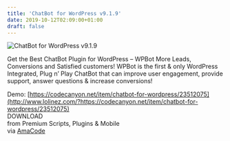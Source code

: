 ```yaml
---
title: 'ChatBot for WordPress v9.1.9'
date: 2019-10-12T02:09:00+01:00
draft: false
---
```


![ChatBot for WordPress v9.1.9](http://www.codelist.cc/uploads/posts/2019-07/1563046162_chatbot-for-wordpress-v7.2.0.jpg "ChatBot for WordPress v9.1.9")  
  
Get the Best ChatBot Plugin for WordPress – WPBot More Leads, Conversions and Satisfied customers! WPBot is the first & only WordPress Integrated, Plug n’ Play ChatBot that can improve user engagement, provide support, answer questions & increase conversions!  
  
Demo: [https://codecanyon.net/item/chatbot-for-wordpress/23512075](http://www.lolinez.com/?https://codecanyon.net/item/chatbot-for-wordpress/23512075)  
DOWNLOAD  
from Premium Scripts, Plugins & Mobile  
via [AmaCode](https://amazcode.ooo)